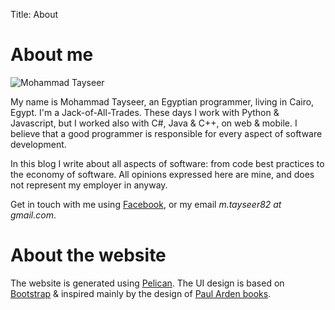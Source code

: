 Title: About

# About me
![Mohammad Tayseer](/static/files/mtayseer.jpg)


My name is Mohammad Tayseer, an Egyptian programmer, living in Cairo, Egypt. I'm a Jack-of-All-Trades. These days I work with Python & Javascript, but I worked also with C#, Java & C++, on web & mobile. I believe that a good programmer is responsible for every aspect of software development.

In this blog I write about all aspects of software: from code best practices to the economy of software. All opinions expressed here are mine, and does not represent my employer in anyway.

Get in touch with me using [Facebook](http://www.facebook.com/mohammad.tayseer), or my email _m.tayseer82 at gmail.com_.


# About the website

The website is generated using [Pelican](http://docs.getpelican.com/). The UI design is based on [Bootstrap](http://twitter.github.io/bootstrap/) & inspired mainly by the design of [Paul Arden books](http://en.wikipedia.org/wiki/Paul_Arden).

